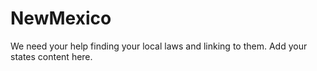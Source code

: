 # NewMexico

We need your help finding your local laws and linking to them. Add your states content here.